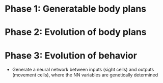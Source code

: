 # Phase 1: Generatable body plans

# Phase 2: Evolution of body plans

# Phase 3: Evolution of behavior

- Generate a neural network between inputs (sight cells) and outputs (movement cells), where the NN variables are genetically determined
